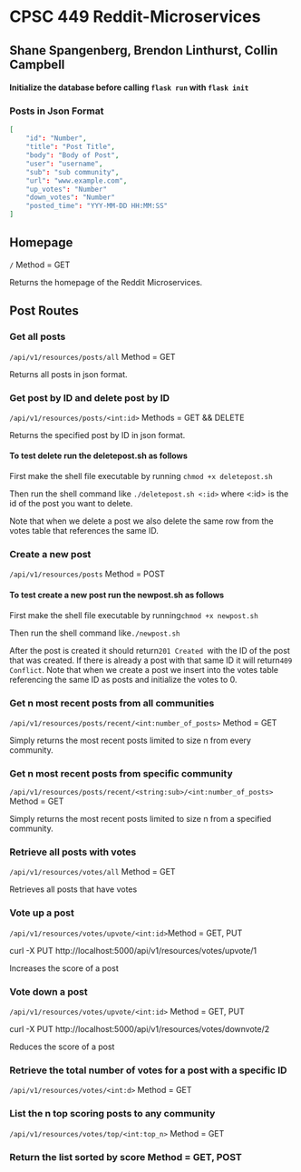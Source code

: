# CPSC 449 Reddit-Microservices

## Shane Spangenberg, Brendon Linthurst, Collin Campbell

#### Initialize the database before calling ```flask run``` with ```flask init```

### Posts in Json Format

```json
[
    "id": "Number",
    "title": "Post Title",
    "body": "Body of Post",
    "user": "username",
    "sub": "sub community",
    "url": "www.example.com",
    "up_votes": "Number"
    "down_votes": "Number"
    "posted_time": "YYY-MM-DD HH:MM:SS"
]
```
## Homepage

```/``` Method = GET

Returns the homepage of the Reddit Microservices.


## Post Routes


### Get all posts

```/api/v1/resources/posts/all``` Method = GET

Returns all posts in json format.

### Get post by ID and delete post by ID

```/api/v1/resources/posts/<int:id>``` Methods = GET && DELETE

Returns the specified post by ID in json format.

#### To test delete run the deletepost.sh as follows

First make the shell file executable by running ```chmod +x deletepost.sh```

Then run the shell command like ```./deletepost.sh <:id>``` where <:id> is the id of the post you want to delete.

Note that when we delete a post we also delete the same row from the votes table that references the same ID.

### Create a new post

```/api/v1/resources/posts``` Method = POST

#### To test create a new post run the newpost.sh as follows

First make the shell file executable by running```chmod +x newpost.sh```

Then run the shell command like```./newpost.sh```

After the post is created it should return```201 Created ```with the ID of the post that was created. If there is already a post with that same ID it will return```409 Conflict```. Note that when we create a post we insert into the votes table referencing the same ID as posts and initialize the votes to 0.

### Get n most recent posts from all communities

```/api/v1/resources/posts/recent/<int:number_of_posts>``` Method = GET

Simply returns the most recent posts limited to size n from every community.

### Get n most recent posts from specific community

```/api/v1/resources/posts/recent/<string:sub>/<int:number_of_posts>``` Method = GET

Simply returns the most recent posts limited to size n from a specified community.

### Retrieve all posts with votes

```/api/v1/resources/votes/all``` Method = GET

Retrieves all posts that have votes

### Vote up a post

```/api/v1/resources/votes/upvote/<int:id>```Method = GET, PUT

curl -X PUT http://localhost:5000/api/v1/resources/votes/upvote/1

Increases the score of a post

### Vote down a post

```/api/v1/resources/votes/upvote/<int:id>``` Method = GET, PUT

curl -X PUT http://localhost:5000/api/v1/resources/votes/downvote/2

Reduces the score of a post

### Retrieve the total number of votes for a post with a specific ID

```/api/v1/resources/votes/<int:d>``` Method = GET

### List the n top scoring posts to any community

```/api/v1/resources/votes/top/<int:top_n>``` Method = GET

### Return the list sorted by score Method = GET, POST

```/api/v1/resources/votes/highscore Method = GET, POST



